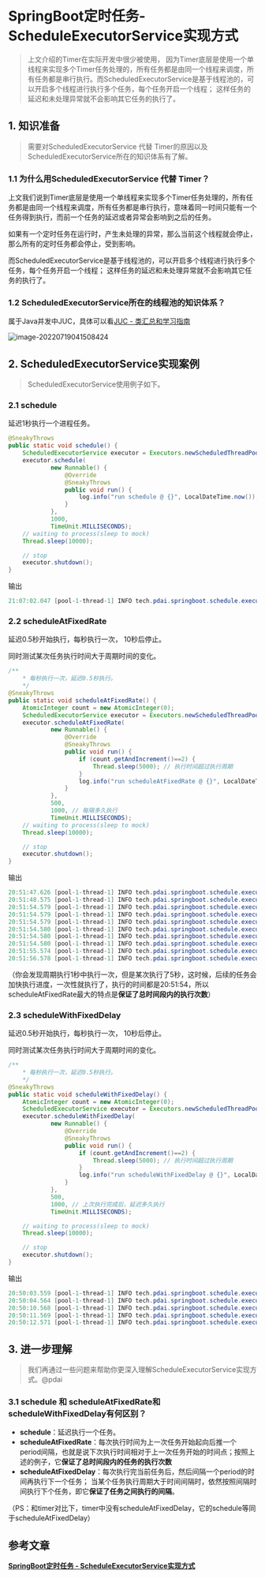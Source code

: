# SpringBoot定时任务-ScheduleExecutorService实现方式

>上文介绍的Timer在实际开发中很少被使用， 因为Timer底层是使用一个单线程来实现多个Timer任务处理的，所有任务都是由同一个线程来调度，所有任务都是串行执行。而ScheduledExecutorService是基于线程池的，可以开启多个线程进行执行多个任务，每个任务开启一个线程； 这样任务的延迟和未处理异常就不会影响其它任务的执行了。

## 1. 知识准备

> 需要对ScheduledExecutorService 代替 Timer的原因以及ScheduledExecutorService所在的知识体系有了解。

### 1.1 为什么用ScheduledExecutorService 代替 Timer？

上文我们说到Timer底层是使用一个单线程来实现多个Timer任务处理的，所有任务都是由同一个线程来调度，所有任务都是串行执行，意味着同一时间只能有一个任务得到执行，而前一个任务的延迟或者异常会影响到之后的任务。

如果有一个定时任务在运行时，产生未处理的异常，那么当前这个线程就会停止，那么所有的定时任务都会停止，受到影响。

而ScheduledExecutorService是基于线程池的，可以开启多个线程进行执行多个任务，每个任务开启一个线程； 这样任务的延迟和未处理异常就不会影响其它任务的执行了。

### 1.2 ScheduledExecutorService所在的线程池的知识体系？

属于Java并发中JUC，具体可以看[JUC - 类汇总和学习指南](https://pdai.tech/md/java/thread/java-thread-x-juc-overview.html)

![image-20220719041508424](https://zszblog.oss-cn-beijing.aliyuncs.com/zszblog/image-20220719041508424.png)

## 2. ScheduledExecutorService实现案例

> ScheduledExecutorService使用例子如下。

### 2.1 schedule

延迟1秒执行一个进程任务。

```java
@SneakyThrows
public static void schedule() {
    ScheduledExecutorService executor = Executors.newScheduledThreadPool(1);
    executor.schedule(
            new Runnable() {
                @Override
                @SneakyThrows
                public void run() {
                    log.info("run schedule @ {}", LocalDateTime.now());
                }
            },
            1000,
            TimeUnit.MILLISECONDS);
    // waiting to process(sleep to mock)
    Thread.sleep(10000);

    // stop
    executor.shutdown();
}
```

输出

```java
21:07:02.047 [pool-1-thread-1] INFO tech.pdai.springboot.schedule.executorservice.ScheduleExecutorServiceDemo - run schedule @ 2022-03-10T21:07:02.046
```

### 2.2 scheduleAtFixedRate

延迟0.5秒开始执行，每秒执行一次， 10秒后停止。

同时测试某次任务执行时间大于周期时间的变化。

```java
/**
    * 每秒执行一次，延迟0.5秒执行。
    */
@SneakyThrows
public static void scheduleAtFixedRate() {
    AtomicInteger count = new AtomicInteger(0);
    ScheduledExecutorService executor = Executors.newScheduledThreadPool(1);
    executor.scheduleAtFixedRate(
            new Runnable() {
                @Override
                @SneakyThrows
                public void run() {
                    if (count.getAndIncrement()==2) {
                        Thread.sleep(5000); // 执行时间超过执行周期
                    }
                    log.info("run scheduleAtFixedRate @ {}", LocalDateTime.now());
                }
            },
            500,
            1000, // 每隔多久执行
            TimeUnit.MILLISECONDS);
    // waiting to process(sleep to mock)
    Thread.sleep(10000);

    // stop
    executor.shutdown();
}

```

输出

```java
20:51:47.626 [pool-1-thread-1] INFO tech.pdai.springboot.schedule.executorservice.ScheduleExecutorServiceDemo - run scheduleAtFixedRate @ 2022-03-10T20:51:47.624
20:51:48.575 [pool-1-thread-1] INFO tech.pdai.springboot.schedule.executorservice.ScheduleExecutorServiceDemo - run scheduleAtFixedRate @ 2022-03-10T20:51:48.575
20:51:54.579 [pool-1-thread-1] INFO tech.pdai.springboot.schedule.executorservice.ScheduleExecutorServiceDemo - run scheduleAtFixedRate @ 2022-03-10T20:51:54.579
20:51:54.579 [pool-1-thread-1] INFO tech.pdai.springboot.schedule.executorservice.ScheduleExecutorServiceDemo - run scheduleAtFixedRate @ 2022-03-10T20:51:54.579
20:51:54.579 [pool-1-thread-1] INFO tech.pdai.springboot.schedule.executorservice.ScheduleExecutorServiceDemo - run scheduleAtFixedRate @ 2022-03-10T20:51:54.579
20:51:54.580 [pool-1-thread-1] INFO tech.pdai.springboot.schedule.executorservice.ScheduleExecutorServiceDemo - run scheduleAtFixedRate @ 2022-03-10T20:51:54.580
20:51:54.580 [pool-1-thread-1] INFO tech.pdai.springboot.schedule.executorservice.ScheduleExecutorServiceDemo - run scheduleAtFixedRate @ 2022-03-10T20:51:54.580
20:51:54.580 [pool-1-thread-1] INFO tech.pdai.springboot.schedule.executorservice.ScheduleExecutorServiceDemo - run scheduleAtFixedRate @ 2022-03-10T20:51:54.580
20:51:55.574 [pool-1-thread-1] INFO tech.pdai.springboot.schedule.executorservice.ScheduleExecutorServiceDemo - run scheduleAtFixedRate @ 2022-03-10T20:51:55.574
20:51:56.578 [pool-1-thread-1] INFO tech.pdai.springboot.schedule.executorservice.ScheduleExecutorServiceDemo - run scheduleAtFixedRate @ 2022-03-10T20:51:56.578
```

（你会发现周期执行1秒中执行一次，但是某次执行了5秒，这时候，后续的任务会加快执行进度，一次性就执行了，执行的时间都是20:51:54，所以scheduleAtFixedRate最大的特点是**保证了总时间段内的执行次数**）

### 2.3 scheduleWithFixedDelay

延迟0.5秒开始执行，每秒执行一次， 10秒后停止。

同时测试某次任务执行时间大于周期时间的变化。

```java
/**
    * 每秒执行一次，延迟0.5秒执行。
    */
@SneakyThrows
public static void scheduleWithFixedDelay() {
    AtomicInteger count = new AtomicInteger(0);
    ScheduledExecutorService executor = Executors.newScheduledThreadPool(1);
    executor.scheduleWithFixedDelay(
            new Runnable() {
                @Override
                @SneakyThrows
                public void run() {
                    if (count.getAndIncrement()==2) {
                        Thread.sleep(5000); // 执行时间超过执行周期
                    }
                    log.info("run scheduleWithFixedDelay @ {}", LocalDateTime.now());
                }
            },
            500,
            1000, // 上次执行完成后，延迟多久执行
            TimeUnit.MILLISECONDS);

    // waiting to process(sleep to mock)
    Thread.sleep(10000);

    // stop
    executor.shutdown();
}
```

输出

```java
20:50:03.559 [pool-1-thread-1] INFO tech.pdai.springboot.schedule.executorservice.ScheduleExecutorServiceDemo - run scheduleWithFixedDelay @ 2022-03-10T20:50:03.557
20:50:04.564 [pool-1-thread-1] INFO tech.pdai.springboot.schedule.executorservice.ScheduleExecutorServiceDemo - run scheduleWithFixedDelay @ 2022-03-10T20:50:04.564
20:50:10.568 [pool-1-thread-1] INFO tech.pdai.springboot.schedule.executorservice.ScheduleExecutorServiceDemo - run scheduleWithFixedDelay @ 2022-03-10T20:50:10.568
20:50:11.569 [pool-1-thread-1] INFO tech.pdai.springboot.schedule.executorservice.ScheduleExecutorServiceDemo - run scheduleWithFixedDelay @ 2022-03-10T20:50:11.569
20:50:12.571 [pool-1-thread-1] INFO tech.pdai.springboot.schedule.executorservice.ScheduleExecutorServiceDemo - run scheduleWithFixedDelay @ 2022-03-10T20:50:12.571
```

## 3. 进一步理解

> 我们再通过一些问题来帮助你更深入理解ScheduleExecutorService实现方式。@pdai

### 3.1 schedule 和 scheduleAtFixedRate和 scheduleWithFixedDelay有何区别？

- **schedule**：延迟执行一个任务。
- **scheduleAtFixedRate**：每次执行时间为上一次任务开始起向后推一个period间隔，也就是说下次执行时间相对于上一次任务开始的时间点；按照上述的例子，它**保证了总时间段内的任务的执行次数**
- **scheduleAtFixedDelay**：每次执行完当前任务后，然后间隔一个period的时间再执行下一个任务； 当某个任务执行周期大于时间间隔时，依然按照间隔时间执行下个任务，即它**保证了任务之间执行的间隔**。

（PS：和timer对比下，timer中没有scheduleAtFixedDelay，它的schedule等同于scheduleAtFixedDelay）

## 参考文章

[**SpringBoot定时任务 - ScheduleExecutorService实现方式**](https://pdai.tech/md/spring/springboot/springboot-x-task-executor-timer.html)